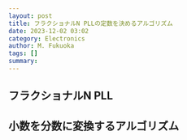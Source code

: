 ```yaml
---
layout: post
title: フラクショナルN PLLの定数を決めるアルゴリズム
date: 2023-12-02 03:02
category: Electronics
author: M. Fukuoka
tags: []
summary: 
---
```


## フラクショナルN PLL


## 小数を分数に変換するアルゴリズム